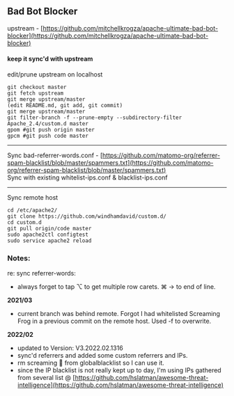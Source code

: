 
## Bad Bot Blocker 
upstream - [https://github.com/mitchellkrogza/apache-ultimate-bad-bot-blocker](https://github.com/mitchellkrogza/apache-ultimate-bad-bot-blocker)

#### keep it sync'd with upstream 

edit/prune upstream on localhost

```   
git checkout master
git fetch upstream   
git merge upstream/master  
(edit README.md, git add, git commit)
git merge upstream/master
git filter-branch -f --prune-empty --subdirectory-filter Apache_2.4/custom.d master   
gpom #git push origin master   
gpcm #git push code master   

```   
  
---
Sync bad-referrer-words.conf - [https://github.com/matomo-org/referrer-spam-blacklist/blob/master/spammers.txt](https://github.com/matomo-org/referrer-spam-blacklist/blob/master/spammers.txt)     
Sync with existing whitelist-ips.conf & blacklist-ips.conf

---

Sync remote host
   
```  
cd /etc/apache2/   
git clone https://github.com/windhamdavid/custom.d/   
cd custom.d  
git pull origin/code master
sudo apache2ctl configtest
sudo service apache2 reload
```

### Notes:
re: sync referrer-words:
- always forget to tap ⌥ to get multiple row carets. ⌘ → to end of line. 

**2021/03**
- current branch was behind remote. Forgot I had whitelisted Screaming Frog in a previous commit on the remote host. Used -f to overwrite.

**2022/02**
- updated to Version: V3.2022.02.1316
- sync'd referrers and added some custom referrers and IPs. 
- rm screaming 🐸  from globalblacklist so I can use it.
- since the IP blacklist is not really kept up to day, I'm using IPs gathered from several list @ [https://github.com/hslatman/awesome-threat-intelligence](https://github.com/hslatman/awesome-threat-intelligence) 

